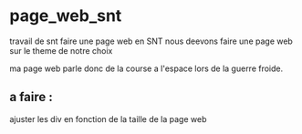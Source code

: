# page_web_snt
travail de snt faire une page web
en SNT nous deevons faire une page web sur le theme de notre choix

ma page web parle donc de la course a l'espace lors de la guerre froide.

## a faire :
ajuster les div en fonction de la taille de la page web

